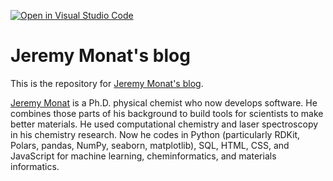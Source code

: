 [![Open in Visual Studio Code](https://img.shields.io/badge/Open%20in-Visual%20Studio%20Code-blue?style=for-the-badge&logo=visualstudiocode)](https://open.vscode.dev/bertiewooster/bertiewooster.github.io)

# Jeremy Monat's blog

This is the repository for [Jeremy Monat's blog](https://bertiewooster.github.io/).

[Jeremy Monat](https://www.linkedin.com/in/jemonat/) is a Ph.D. physical chemist who now develops software. He combines those parts of his background to build tools for scientists to make better materials. He used computational chemistry and laser spectroscopy in his chemistry research. Now he codes in Python (particularly RDKit, Polars, pandas, NumPy, seaborn, matplotlib), SQL, HTML, CSS, and JavaScript for machine learning, cheminformatics, and materials informatics.
